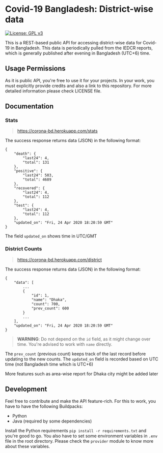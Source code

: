 # Covid-19 Bangladesh: District-wise data

[![License: GPL v3](https://img.shields.io/badge/License-GPLv3-blue.svg)](https://www.gnu.org/licenses/gpl-3.0)

This is a REST-based public API for accessing district-wise data for Covid-19 in Bangladesh. This data is periodically pulled from the IEDCR reports, which is generally published after evening in Bangladesh (UTC+6) time.

## Usage Permissions

As it is public API, you're free to use it for your projects. In your work, you must explicitly provide credits and also a link to this repository. For more detailed information please check LICENSE file.

## Documentation

### Stats

> https://corona-bd.herokuapp.com/stats

The success response returns data (JSON) in the following format:

```
{
    "death": {
        "last24": 4,
        "total": 131
    },
    "positive": {
        "last24": 503,
        "total": 4689
    },
    "recovered": {
        "last24": 4,
        "total": 112
    },
    "test": {
        "last24": 4,
        "total": 112
    },
    "updated_on": "Fri, 24 Apr 2020 18:20:59 GMT"
}

```

The field `updated_on` shows time in UTC/GMT

### District Counts

> https://corona-bd.herokuapp.com/district

The success response returns data (JSON) in the following format:

```
{
    "data": [
        ...
        {
            "id": 1,
            "name": "Dhaka",
            "count": 700,
            "prev_count": 600
        }
        ...
    ],
    "updated_on": "Fri, 24 Apr 2020 18:20:59 GMT"
}
```

> **WARNING**: Do not depend on the `id` field, as it might change over time. You're advised to work with `name` directly.

The `prev_count` (previous count) keeps track of the last record before updating to the new counts. The `updated_on` field is recorded based on UTC time (not Bangladesh time which is UTC+6)

More features such as area-wise report for Dhaka city might be added later

## Development

Feel free to contribute and make the API feature-rich. For this to work, you have to have the following Buildpacks:

-   Python
-   Java (required by some dependencies)

Install the Python requirements `pip install -r requirements.txt` and you're good to go. You also have to set some environment variables in `.env` file in the root directory. Please check the `provider` module to know more about these variables.
